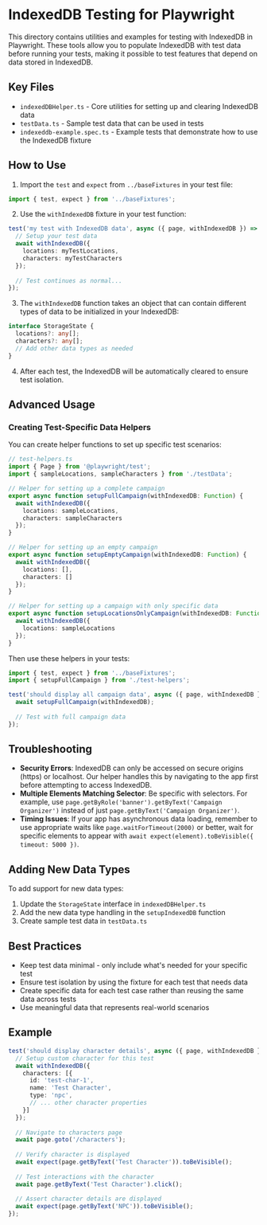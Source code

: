 # IndexedDB Testing for Playwright

This directory contains utilities and examples for testing with IndexedDB in Playwright. These tools allow you to populate IndexedDB with test data before running your tests, making it possible to test features that depend on data stored in IndexedDB.

## Key Files

- `indexedDBHelper.ts` - Core utilities for setting up and clearing IndexedDB data
- `testData.ts` - Sample test data that can be used in tests
- `indexeddb-example.spec.ts` - Example tests that demonstrate how to use the IndexedDB fixture

## How to Use

1. Import the `test` and `expect` from `../baseFixtures` in your test file:

```typescript
import { test, expect } from '../baseFixtures';
```

2. Use the `withIndexedDB` fixture in your test function:

```typescript
test('my test with IndexedDB data', async ({ page, withIndexedDB }) => {
  // Setup your test data
  await withIndexedDB({
    locations: myTestLocations,
    characters: myTestCharacters
  });
  
  // Test continues as normal...
});
```

3. The `withIndexedDB` function takes an object that can contain different types of data to be initialized in your IndexedDB:

```typescript
interface StorageState {
  locations?: any[];
  characters?: any[];
  // Add other data types as needed
}
```

4. After each test, the IndexedDB will be automatically cleared to ensure test isolation.

## Advanced Usage

### Creating Test-Specific Data Helpers

You can create helper functions to set up specific test scenarios:

```typescript
// test-helpers.ts
import { Page } from '@playwright/test';
import { sampleLocations, sampleCharacters } from './testData';

// Helper for setting up a complete campaign
export async function setupFullCampaign(withIndexedDB: Function) {
  await withIndexedDB({
    locations: sampleLocations,
    characters: sampleCharacters
  });
}

// Helper for setting up an empty campaign
export async function setupEmptyCampaign(withIndexedDB: Function) {
  await withIndexedDB({
    locations: [],
    characters: []
  });
}

// Helper for setting up a campaign with only specific data
export async function setupLocationsOnlyCampaign(withIndexedDB: Function) {
  await withIndexedDB({
    locations: sampleLocations
  });
}
```

Then use these helpers in your tests:

```typescript
import { test, expect } from '../baseFixtures';
import { setupFullCampaign } from './test-helpers';

test('should display all campaign data', async ({ page, withIndexedDB }) => {
  await setupFullCampaign(withIndexedDB);
  
  // Test with full campaign data
});
```

## Troubleshooting

- **Security Errors**: IndexedDB can only be accessed on secure origins (https) or localhost. Our helper handles this by navigating to the app first before attempting to access IndexedDB.
- **Multiple Elements Matching Selector**: Be specific with selectors. For example, use `page.getByRole('banner').getByText('Campaign Organizer')` instead of just `page.getByText('Campaign Organizer')`.
- **Timing Issues**: If your app has asynchronous data loading, remember to use appropriate waits like `page.waitForTimeout(2000)` or better, wait for specific elements to appear with `await expect(element).toBeVisible({ timeout: 5000 })`.

## Adding New Data Types

To add support for new data types:

1. Update the `StorageState` interface in `indexedDBHelper.ts`
2. Add the new data type handling in the `setupIndexedDB` function
3. Create sample test data in `testData.ts`

## Best Practices

- Keep test data minimal - only include what's needed for your specific test
- Ensure test isolation by using the fixture for each test that needs data
- Create specific data for each test case rather than reusing the same data across tests
- Use meaningful data that represents real-world scenarios

## Example

```typescript
test('should display character details', async ({ page, withIndexedDB }) => {
  // Setup custom character for this test
  await withIndexedDB({
    characters: [{
      id: 'test-char-1',
      name: 'Test Character',
      type: 'npc',
      // ... other character properties
    }]
  });
  
  // Navigate to characters page
  await page.goto('/characters');
  
  // Verify character is displayed
  await expect(page.getByText('Test Character')).toBeVisible();
  
  // Test interactions with the character
  await page.getByText('Test Character').click();
  
  // Assert character details are displayed
  await expect(page.getByText('NPC')).toBeVisible();
});
``` 